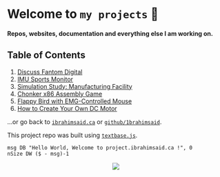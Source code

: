 
# Welcome to `my projects` 📐

#### Repos, websites, documentation and everything else I am working on.

## Table of Contents

1. [Discuss Fantom Digital](/discuss)
2. [IMU Sports Monitor](/imudatalogger)
3. [Simulation Study: Manufacturing Facility](/simulationstudy)
4. [Chonker x86 Assembly Game](/chonker)
5. [Flappy Bird with EMG-Controlled Mouse](/flappybird)
6. [How to Create Your Own DC Motor](/simpledcmotor)

...or go back to [`ibrahimsaid.ca`](https://www.ibrahimsaid.ca/) or [`github/1brahimsaid`](https://github.com/1brahimsaid).

This project repo was built using [`textbase.js`](https://github.com/al5ina5/textbase).

```assembly
msg DB "Hello World, Welcome to project.ibrahimsaid.ca !", 0
nSize DW ($ - msg)-1
```

<p align="center">
  <img src="/img/ram.jpeg"/>
</p>